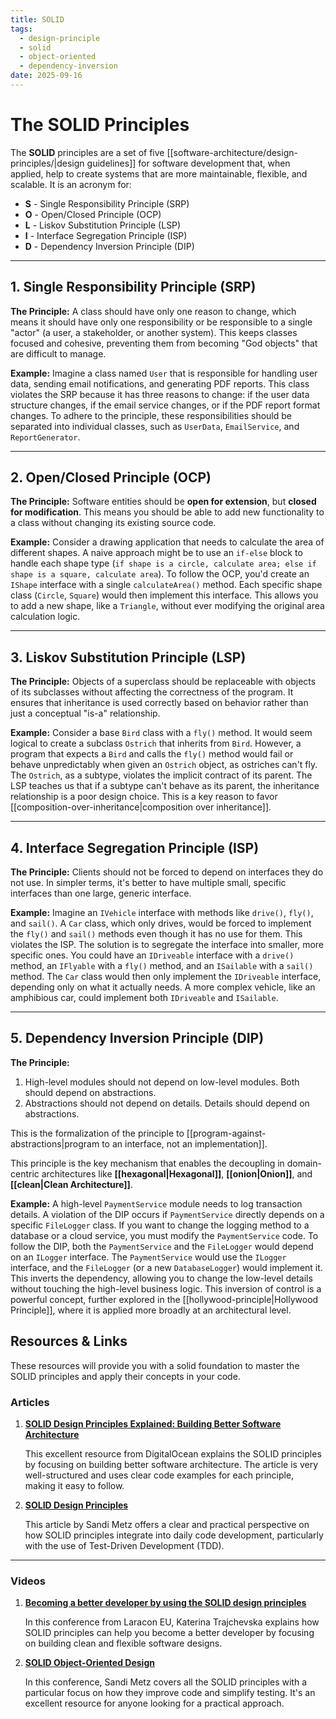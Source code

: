 ```yaml
---
title: SOLID
tags:
  - design-principle
  - solid
  - object-oriented
  - dependency-inversion
date: 2025-09-16
---
```

# The SOLID Principles

The **SOLID** principles are a set of five [[software-architecture/design-principles/|design guidelines]] for software development that, when applied, help to create systems that are more maintainable, flexible, and scalable. It is an acronym for:

* **S** - Single Responsibility Principle (SRP)
* **O** - Open/Closed Principle (OCP)
* **L** - Liskov Substitution Principle (LSP)
* **I** - Interface Segregation Principle (ISP)
* **D** - Dependency Inversion Principle (DIP)

---

## 1. Single Responsibility Principle (SRP)

**The Principle:** A class should have only one reason to change, which means it should have only one responsibility or be responsible to a single "actor" (a user, a stakeholder, or another system). This keeps classes focused and cohesive, preventing them from becoming "God objects" that are difficult to manage.

**Example:** Imagine a class named `User` that is responsible for handling user data, sending email notifications, and generating PDF reports. This class violates the SRP because it has three reasons to change: if the user data structure changes, if the email service changes, or if the PDF report format changes. To adhere to the principle, these responsibilities should be separated into individual classes, such as `UserData`, `EmailService`, and `ReportGenerator`.

---

## 2. Open/Closed Principle (OCP)

**The Principle:** Software entities should be **open for extension**, but **closed for modification**. This means you should be able to add new functionality to a class without changing its existing source code.

**Example:** Consider a drawing application that needs to calculate the area of different shapes. A naive approach might be to use an `if-else` block to handle each shape type (`if shape is a circle, calculate area; else if shape is a square, calculate area`). To follow the OCP, you'd create an `IShape` interface with a single `calculateArea()` method. Each specific shape class (`Circle`, `Square`) would then implement this interface. This allows you to add a new shape, like a `Triangle`, without ever modifying the original area calculation logic.

---

## 3. Liskov Substitution Principle (LSP)

**The Principle:** Objects of a superclass should be replaceable with objects of its subclasses without affecting the correctness of the program. It ensures that inheritance is used correctly based on behavior rather than just a conceptual "is-a" relationship.

**Example:** Consider a base `Bird` class with a `fly()` method. It would seem logical to create a subclass `Ostrich` that inherits from `Bird`. However, a program that expects a `Bird` and calls the `fly()` method would fail or behave unpredictably when given an `Ostrich` object, as ostriches can't fly.  The `Ostrich`, as a subtype, violates the implicit contract of its parent. The LSP teaches us that if a subtype can't behave as its parent, the inheritance relationship is a poor design choice. This is a key reason to favor [[composition-over-inheritance|composition over inheritance]].

---

## 4. Interface Segregation Principle (ISP)

**The Principle:** Clients should not be forced to depend on interfaces they do not use. In simpler terms, it's better to have multiple small, specific interfaces than one large, generic interface.

**Example:** Imagine an `IVehicle` interface with methods like `drive()`, `fly()`, and `sail()`. A `Car` class, which only drives, would be forced to implement the `fly()` and `sail()` methods even though it has no use for them. This violates the ISP. The solution is to segregate the interface into smaller, more specific ones. You could have an `IDriveable` interface with a `drive()` method, an `IFlyable` with a `fly()` method, and an `ISailable` with a `sail()` method. The `Car` class would then only implement the `IDriveable` interface, depending only on what it actually needs. A more complex vehicle, like an amphibious car, could implement both `IDriveable` and `ISailable`.

---

## 5. Dependency Inversion Principle (DIP)

**The Principle:**
1. High-level modules should not depend on low-level modules. Both should depend on abstractions.
2. Abstractions should not depend on details. Details should depend on abstractions.

This is the formalization of the principle to [[program-against-abstractions|program to an interface, not an implementation]].

This principle is the key mechanism that enables the decoupling in domain-centric architectures like **[[hexagonal|Hexagonal]]**, **[[onion|Onion]]**, and **[[clean|Clean Architecture]]**.

**Example:** A high-level `PaymentService` module needs to log transaction details. A violation of the DIP occurs if `PaymentService` directly depends on a specific `FileLogger` class. If you want to change the logging method to a database or a cloud service, you must modify the `PaymentService` code. To follow the DIP, both the `PaymentService` and the `FileLogger` would depend on an `ILogger` interface. The `PaymentService` would use the `ILogger` interface, and the `FileLogger` (or a new `DatabaseLogger`) would implement it. This inverts the dependency, allowing you to change the low-level details without touching the high-level business logic. This inversion of control is a powerful concept, further explored in the [[hollywood-principle|Hollywood Principle]], where it is applied more broadly at an architectural level.

## **Resources & Links**

These resources will provide you with a solid foundation to master the SOLID principles and apply their concepts in your code.

### **Articles**

1.  **[SOLID Design Principles Explained: Building Better Software Architecture](https://www.digitalocean.com/community/conceptual-articles/s-o-l-i-d-the-first-five-principles-of-object-oriented-design)**

    This excellent resource from DigitalOcean explains the SOLID principles by focusing on building better software architecture. The article is very well-structured and uses clear code examples for each principle, making it easy to follow.

2.  **[SOLID Design Principles](https://sandimetz.com/blog/2009/03/21/solid-design-principles)**

    This article by Sandi Metz offers a clear and practical perspective on how SOLID principles integrate into daily code development, particularly with the use of Test-Driven Development (TDD).

---

### **Videos**

1.  **[Becoming a better developer by using the SOLID design principles](https://www.youtube.com/watch?v=rtmFCcjEgEw)**

    In this conference from Laracon EU, Katerina Trajchevska explains how SOLID principles can help you become a better developer by focusing on building clean and flexible software designs.

2.  **[SOLID Object-Oriented Design](http://videos.goruco.com/2009/sandi-metz-solid-object-oriented-design)**

    In this conference, Sandi Metz covers all the SOLID principles with a particular focus on how they improve code and simplify testing. It's an excellent resource for anyone looking for a practical approach.